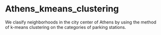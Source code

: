 # Athens_kmeans_clustering

We clasify neighborhoods in the city center of Athens by using the method of k-means clustering on the categories of parking stations.  
